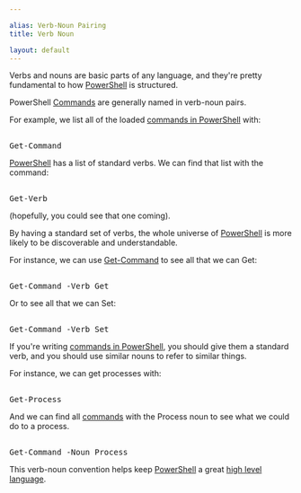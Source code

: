 ```yaml
---

alias: Verb-Noun Pairing
title: Verb Noun

layout: default
---
```


Verbs and nouns are basic parts of any language, and they're pretty fundamental to how [PowerShell](/PowerShell) is structured.

PowerShell [Commands](/PowerShell/Commands) are generally named in verb-noun pairs.

For example, we list all of the loaded [commands in PowerShell](/PowerShell/Commands) with:

<pre><br/><span class='Warning'>Get-Command</span><br/></pre>

[PowerShell](/PowerShell) has a list of standard verbs.  We can find that list with the command:

<pre><br/><span class='Warning'>Get-Verb</span><br/></pre>

(hopefully, you could see that one coming).

By having a standard set of verbs, the whole universe of [PowerShell](/PowerShell) is more likely to be discoverable and understandable.

For instance, we can use [Get-Command](/PowerShell/Commands/Get-Command) to see all that we can Get:

<pre><br/><span class='Warning'>Get-Command</span>&nbsp;<span class='Magenta'>-Verb</span>&nbsp;<span class='Verbose'>Get</span><br/></pre>

Or to see all that we can Set:

<pre><br/><span class='Warning'>Get-Command</span>&nbsp;<span class='Magenta'>-Verb</span>&nbsp;<span class='Verbose'>Set</span><br/></pre>


If you're writing [commands in PowerShell](/PowerShell/Commands), you should give them a standard verb, and you should use similar nouns to refer to similar things.

For instance, we can get processes with:

<pre><br/><span class='Warning'>Get-Process</span><br/></pre>

And we can find all [commands](/PowerShell/Commands) with the Process noun to see what we could do to a process.

<pre><br/><span class='Warning'>Get-Command</span>&nbsp;<span class='Magenta'>-Noun</span>&nbsp;<span class='Verbose'>Process</span><br/></pre>


This verb-noun convention helps keep [PowerShell](/PowerShell) a great [high level language](/Languages/High-Level-Languages).
